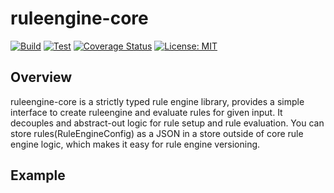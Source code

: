 # ruleengine-core

[![Build](https://github.com/niharrathod/ruleengine-core/actions/workflows/build.yml/badge.svg?branch=master)](https://github.com/niharrathod/ruleengine-core/actions/workflows/build.yml)
[![Test](https://github.com/niharrathod/ruleengine-core/actions/workflows/test.yml/badge.svg?branch=master)](https://github.com/niharrathod/ruleengine-core/actions/workflows/test.yml)
[![Coverage Status](https://coveralls.io/repos/github/niharrathod/ruleengine-core/badge.svg?branch=master)](https://coveralls.io/github/niharrathod/ruleengine-core?branch=master)
[![License: MIT](https://img.shields.io/badge/License-MIT-green.svg)](https://opensource.org/licenses/MIT)

## Overview

ruleengine-core is a strictly typed rule engine library, provides a simple interface to create ruleengine and evaluate rules for given input. It decouples and abstract-out logic for rule setup and rule evaluation. You can store rules(RuleEngineConfig) as a JSON in a store outside of core rule engine logic, which makes it easy for rule engine versioning.

## Example
